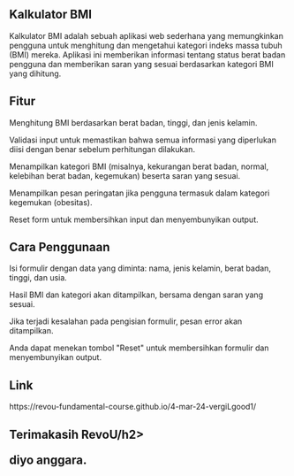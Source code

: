 <h2>Kalkulator BMI</h2>

<p>Kalkulator BMI adalah sebuah aplikasi web sederhana yang memungkinkan pengguna untuk menghitung dan mengetahui kategori indeks massa tubuh (BMI) mereka. Aplikasi ini memberikan informasi tentang status berat badan pengguna dan memberikan saran yang sesuai berdasarkan kategori BMI yang dihitung.</p>

<h2>Fitur</h2>
<p>Menghitung BMI berdasarkan berat badan, tinggi, dan jenis kelamin.</p>
<p>Validasi input untuk memastikan bahwa semua informasi yang diperlukan diisi dengan benar sebelum perhitungan dilakukan.</p>
<p>Menampilkan kategori BMI (misalnya, kekurangan berat badan, normal, kelebihan berat badan, kegemukan) beserta saran yang sesuai.</p>
<p>Menampilkan pesan peringatan jika pengguna termasuk dalam kategori kegemukan (obesitas).</p>
<p>Reset form untuk membersihkan input dan menyembunyikan output.</p>

<h2>Cara Penggunaan</h2>
<p>Isi formulir dengan data yang diminta: nama, jenis kelamin, berat badan, tinggi, dan usia.</p>
<p>Hasil BMI dan kategori akan ditampilkan, bersama dengan saran yang sesuai.</p>
<p>Jika terjadi kesalahan pada pengisian formulir, pesan error akan ditampilkan.</p>
<p>Anda dapat menekan tombol "Reset" untuk membersihkan formulir dan menyembunyikan output.</p>

<h2>Link</h2>
<p>https://revou-fundamental-course.github.io/4-mar-24-vergiLgood1/</p>

<h2>Terimakasih RevoU/h2>
<p>diyo anggara.</p>



